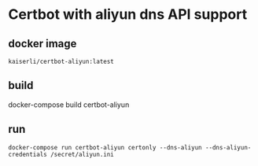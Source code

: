 # Certbot with aliyun dns API support

## docker image

`kaiserli/certbot-aliyun:latest`

## build

docker-compose build certbot-aliyun

## run

``` shell
docker-compose run certbot-aliyun certonly --dns-aliyun --dns-aliyun-credentials /secret/aliyun.ini 
```